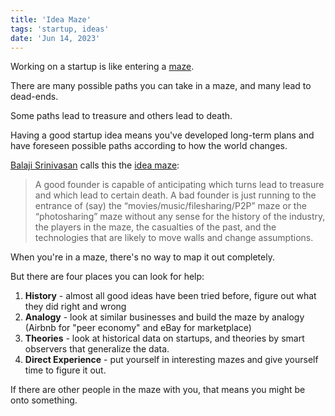 ```yaml
---
title: 'Idea Maze'
tags: 'startup, ideas'
date: 'Jun 14, 2023'
---
```


Working on a startup is like entering a [maze](https://cdixon.org/2013/08/04/the-idea-maze).

There are many possible paths you can take in a maze, and many lead to dead-ends.

Some paths lead to treasure and others lead to death.

Having a good startup idea means you've developed long-term plans and have foreseen possible paths according to how the world changes.

[Balaji Srinivasan](https://balajianthology.com/startup-engineering) calls this the [idea maze](https://spark-public.s3.amazonaws.com/startup/lecture_slides/lecture5-market-wireframing-design.pdf):

> A good founder is capable of anticipating which turns lead to treasure and which lead to certain death. A bad founder is just running to the entrance of (say) the “movies/music/filesharing/P2P” maze or the “photosharing” maze without any sense for the history of the industry, the players in the maze, the casualties of the past, and the technologies that are likely to move walls and change assumptions.

When you're in a maze, there's no way to map it out completely.

But there are four places you can look for help:

1. **History** \- almost all good ideas have been tried before, figure out what they did right and wrong
2. **Analogy** \- look at similar businesses and build the maze by analogy (Airbnb for "peer economy" and eBay for marketplace)
3. **Theories** \- look at historical data on startups, and theories by smart observers that generalize the data.
4. **Direct Experience** \- put yourself in interesting mazes and give yourself time to figure it out.

If there are other people in the maze with you, that means you might be onto something.
